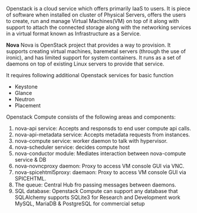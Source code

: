 Openstack is a cloud service which offers primarily IaaS to users. It is piece of software when installed on cluster of Physical Servers, offers the users to create, run and manage Virtual Machines(VM) on top of it along with support to attach the connected storage along with the networking services in a virtual format known as Infrastructure as a Service.

**Nova**
Nova is OpenStack project that provides a way to provision. It supports creating virtual machines, baremetal servers (through the use of ironic), and has limited support for system containers. It runs as a set of daemons on top of existing Linux servers to provide that service.

It requires following additional Openstack services for basic function

- Keystone
- Glance
- Neutron
- Placement

Openstack Compute consists of the following areas and components:
1. nova-api service: Accepts and responsds to end user compute api calls.
2. nova-api-metadata service: Accepts metadata requests from instances.
3. nova-compute service: worker daemon to talk with hypervisor.
4. nova-scheduler service: decides compute host
5. nova-conductor module: Mediates interaction between nova-compute service & DB
6. nova-novncproxy daemon: Proxy to access VM console GUI via VNC.
7. nova-spicehtml5proxy: daemaon: Proxy to access VM console GUI via SPICEHTML.
8. The queue: Central Hub fro passing messages between daemons.
9. SQL database: Openstack Compute can support any database that SQLAlchemy supports 
SQLite3 for Research and Development work
MySQL, MariaDB & PostgreSQL for commercial setup